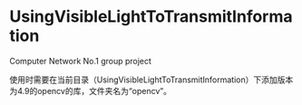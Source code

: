 # UsingVisibleLightToTransmitInformation
Computer Network No.1 group project

使用时需要在当前目录（UsingVisibleLightToTransmitInformation）下添加版本为4.9的opencv的库，文件夹名为“opencv”。
